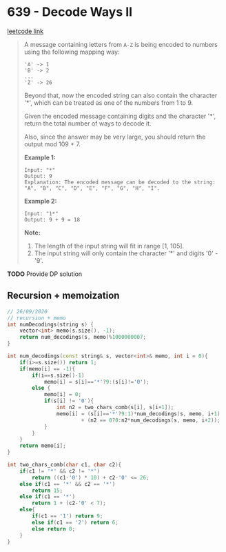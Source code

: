 # 639 - Decode Ways II

[leetcode link](https://leetcode.com/problems/decode-ways-ii/)

> A message containing letters from `A-Z` is being encoded to numbers using the following mapping way:
>
> ```
> 'A' -> 1
> 'B' -> 2
> ...
> 'Z' -> 26
> ```
>
> Beyond that, now the encoded string can also contain the character '*', which can be treated as one of the numbers from 1 to 9.
>
> Given the encoded message containing digits and the character '*', return the total number of ways to decode it.
>
> Also, since the answer may be very large, you should return the output mod 109 + 7.
>
> **Example 1:**
>
> ```
> Input: "*"
> Output: 9
> Explanation: The encoded message can be decoded to the string: "A", "B", "C", "D", "E", "F", "G", "H", "I".
> ```
>
> **Example 2:**
>
> ```
> Input: "1*"
> Output: 9 + 9 = 18
> ```
>
> **Note:**
>
> 1. The length of the input string will fit in range [1, 105].
> 2. The input string will only contain the character '*' and digits '0' - '9'.

**TODO** Provide DP solution

## Recursion + memoization

```cpp
// 26/09/2020
// recursion + memo
int numDecodings(string s) {
    vector<int> memo(s.size(), -1);
    return num_decodings(s, memo)%1000000007;
}

int num_decodings(const string& s, vector<int>& memo, int i = 0){
    if(i>=s.size()) return 1;
    if(memo[i] == -1){
        if(i==s.size()-1) 
            memo[i] = s[i]=='*'?9:(s[i]!='0');
        else {
            memo[i] = 0;
            if(s[i] != '0'){
                int n2 = two_chars_comb(s[i], s[i+1]);
                memo[i] = (s[i]=='*'?9:1)*num_decodings(s, memo, i+1)
                        + (n2 == 0?0:n2*num_decodings(s, memo, i+2));
            }
        }
    }
    return memo[i];
}

int two_chars_comb(char c1, char c2){
    if(c1 != '*' && c2 != '*')
        return ((c1-'0') * 10) + c2-'0' <= 26;
    else if(c1 == '*' && c2 == '*')
        return 15;
    else if(c1 == '*')
        return 1 + (c2-'0' < 7);
    else{
        if(c1 == '1') return 9;
        else if(c1 == '2') return 6;
        else return 0;
    }
}
```